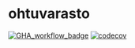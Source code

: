 # ohtuvarasto

[![GHA_workflow_badge](https://github.com/ruokokoski/ohtu/workflows/CI/badge.svg)](https://github.com/ruokokoski/ohtu/actions)
[![codecov](https://codecov.io/gh/ruokokoski/ohtu/graph/badge.svg?token=O2WCP3Q2Q9)](https://codecov.io/gh/ruokokoski/ohtu)